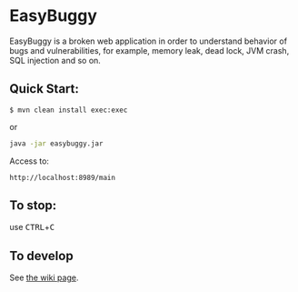EasyBuggy
=

EasyBuggy is a broken web application in order to understand behavior of bugs and vulnerabilities, for example, memory leak, dead lock, JVM crash, SQL injection and so on.

Quick Start:
-

    $ mvn clean install exec:exec

or

```bash
java -jar easybuggy.jar 
```

Access to:

    http://localhost:8989/main

## To stop:

  use <kbd>CTRL</kbd>+<kbd>C</kbd>

    
To develop
-
   
See [the wiki page](https://github.com/k-tamura/easybuggy/wiki#to-develop-on-eclipse).

